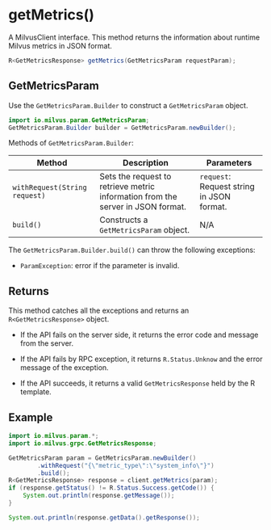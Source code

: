 # getMetrics()

A MilvusClient interface. This method returns the information about runtime Milvus metrics in JSON format.

```Java
R<GetMetricsResponse> getMetrics(GetMetricsParam requestParam);
```

## GetMetricsParam

Use the `GetMetricsParam.Builder` to construct a `GetMetricsParam` object.

```Java
import io.milvus.param.GetMetricsParam;
GetMetricsParam.Builder builder = GetMetricsParam.newBuilder();
```

Methods of `GetMetricsParam.Builder`:

| Method                      | Description                                                  | Parameters                             |
| --------------------------- | ------------------------------------------------------------ | -------------------------------------- |
| `withRequest(String request)` | Sets the request to retrieve metric information from the server in JSON format. | `request`: Request string in JSON format. |
| `build()`                     | Constructs a `GetMetricsParam` object.                           |      N/A                                  |

The `GetMetricsParam.Builder.build()` can throw the following exceptions:

- `ParamException`: error if the parameter is invalid.

## Returns

This method catches all the exceptions and returns an `R<GetMetricsResponse>` object.

- If the API fails on the server side, it returns the error code and message from the server.

- If the API fails by RPC exception, it returns `R.Status.Unknow` and the error message of the exception.

- If the API succeeds, it returns a valid `GetMetricsResponse` held by the R template.

## Example

```Java
import io.milvus.param.*;
import io.milvus.grpc.GetMetricsResponse;

GetMetricsParam param = GetMetricsParam.newBuilder()
        .withRequest("{\"metric_type\":\"system_info\"}")
        .build();
R<GetMetricsResponse> response = client.getMetrics(param);
if (response.getStatus() != R.Status.Success.getCode()) {
    System.out.println(response.getMessage());
}

System.out.println(response.getData().getResponse());
```


